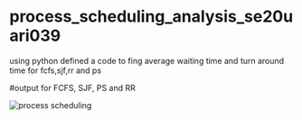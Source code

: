 # process_scheduling_analysis_se20uari039
using python defined a code to fing average waiting time and turn around time for fcfs,sjf,rr and ps 

#output for FCFS, SJF, PS and RR

![process scheduling](https://github.com/pranav-tec/process_scheduling_analysis_se20uari039/assets/74977336/a5122690-1f58-4b9f-abe0-b4343ab85b9c)
